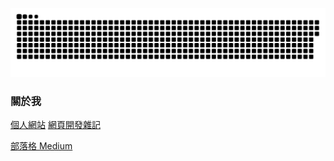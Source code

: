 ![github contribution grid snake animation](https://raw.githubusercontent.com/finfin/finfin/output/github-contribution-grid-snake.svg)


### 關於我
[個人網站](https://www.thingsaboutweb.dev)
[網頁開發雜記](https://www.facebook.com/thingsaboutwebdev)

[部落格 Medium](https://medium.com/@useme)
